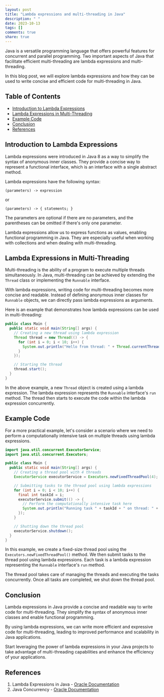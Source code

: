 ```yaml
---
layout: post
title: "Lambda expressions and multi-threading in Java"
description: " "
date: 2023-10-13
tags: []
comments: true
share: true
---
```


Java is a versatile programming language that offers powerful features for concurrent and parallel programming. Two important aspects of Java that facilitate efficient multi-threading are lambda expressions and multi-threading.

In this blog post, we will explore lambda expressions and how they can be used to write concise and efficient code for multi-threading in Java.

## Table of Contents
- [Introduction to Lambda Expressions](#introduction-to-lambda-expressions)
- [Lambda Expressions in Multi-Threading](#lambda-expressions-in-multi-threading)
- [Example Code](#example-code)
- [Conclusion](#conclusion)
- [References](#references)

## Introduction to Lambda Expressions

Lambda expressions were introduced in Java 8 as a way to simplify the syntax of anonymous inner classes. They provide a concise way to represent a functional interface, which is an interface with a single abstract method.

Lambda expressions have the following syntax:

```
(parameters) -> expression
```

or

```
(parameters) -> { statements; }
```

The parameters are optional if there are no parameters, and the parentheses can be omitted if there's only one parameter.

Lambda expressions allow us to express functions as values, enabling functional programming in Java. They are especially useful when working with collections and when dealing with multi-threading.

## Lambda Expressions in Multi-Threading

Multi-threading is the ability of a program to execute multiple threads simultaneously. In Java, multi-threading can be achieved by extending the `Thread` class or implementing the `Runnable` interface.

With lambda expressions, writing code for multi-threading becomes more concise and readable. Instead of defining anonymous inner classes for `Runnable` objects, we can directly pass lambda expressions as arguments.

Here is an example that demonstrates how lambda expressions can be used in multi-threading:

```java
public class Main {
  public static void main(String[] args) {
    // Creating a new thread using lambda expression
    Thread thread = new Thread(() -> {
      for (int i = 0; i < 10; i++) {
        System.out.println("Hello from thread: " + Thread.currentThread().getId());
      }
    });

    // Starting the thread
    thread.start();
  }
}
```

In the above example, a new `Thread` object is created using a lambda expression. The lambda expression represents the `Runnable` interface's `run` method. The thread then starts to execute the code within the lambda expression concurrently.

## Example Code

For a more practical example, let's consider a scenario where we need to perform a computationally intensive task on multiple threads using lambda expressions.

```java
import java.util.concurrent.ExecutorService;
import java.util.concurrent.Executors;

public class Main {
  public static void main(String[] args) {
    // Creating a thread pool with 4 threads
    ExecutorService executorService = Executors.newFixedThreadPool(4);

    // Submitting tasks to the thread pool using lambda expressions
    for (int i = 0; i < 10; i++) {
      final int taskId = i;
      executorService.submit(() -> {
        // Perform the computationally intensive task here
        System.out.println("Running task " + taskId + " on thread: " + Thread.currentThread().getId());
      });
    }

    // Shutting down the thread pool
    executorService.shutdown();
  }
}
```

In this example, we create a fixed-size thread pool using the `Executors.newFixedThreadPool()` method. We then submit tasks to the thread pool using lambda expressions. Each task is a lambda expression representing the `Runnable` interface's `run` method.

The thread pool takes care of managing the threads and executing the tasks concurrently. Once all tasks are completed, we shut down the thread pool.

## Conclusion

Lambda expressions in Java provide a concise and readable way to write code for multi-threading. They simplify the syntax of anonymous inner classes and enable functional programming.

By using lambda expressions, we can write more efficient and expressive code for multi-threading, leading to improved performance and scalability in Java applications.

Start leveraging the power of lambda expressions in your Java projects to take advantage of multi-threading capabilities and enhance the efficiency of your applications.

## References

1. Lambda Expressions in Java - [Oracle Documentation](https://docs.oracle.com/javase/tutorial/java/javaOO/lambdaexpressions.html)
2. Java Concurrency - [Oracle Documentation](https://docs.oracle.com/javase/tutorial/essential/concurrency/)